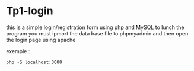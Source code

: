 # Tp1-login
this is a simple login/registration form using php and MySQL
to lunch the program you must ipmort the data base file to phpmyadmin and then open the login page using apache 

exemple :
```
php -S localhost:3000
```

